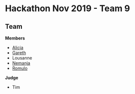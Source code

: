 # Hackathon Nov 2019 - Team 9

## Team

**Members**

- [Alicja](https://github.com/Alicja-Malinowska)
- [Gareth](https://github.com/GarethS3)
- Lousanne
- [Nemanja](https://github.com/Kraljiccar)
- [Romulo](https://github.com/romqrq)

**Judge**

- Tim
